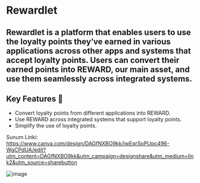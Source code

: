# Rewardlet

## Rewardlet is a platform that enables users to use the loyalty points they’ve earned in various applications across other apps and systems that accept loyalty points. Users can convert their earned points into REWARD, our main asset, and use them seamlessly across integrated systems.

## Key Features 🚀

+ Convert loyalty points from different applications into REWARD.
+ Use REWARD across integrated systems that support loyalty points.
+ Simplify the use of loyalty points.

Sunum Linki: https://www.canva.com/design/DAGfNXBO9kk/lwEqrSpPUpc496-WgCPdUA/edit?utm_content=DAGfNXBO9kk&utm_campaign=designshare&utm_medium=link2&utm_source=sharebutton

![image](https://github.com/user-attachments/assets/e1a869d6-686e-4e27-a2a9-e1f3da4cef62)
